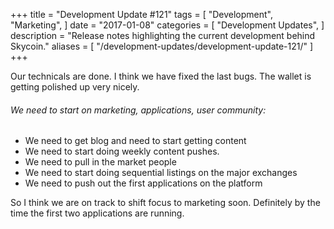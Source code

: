 +++
title = "Development Update #121"
tags = [
    "Development",
    "Marketing",
]
date = "2017-01-08"
categories = [
    "Development Updates",
]
description = "Release notes highlighting the current development behind Skycoin."
aliases = [
	"/development-updates/development-update-121/"
]
+++

Our technicals are done. I think we have fixed the last bugs. The wallet is getting polished up very nicely.

###### We need to start on marketing, applications, user community:

- We need to get blog and need to start getting content
- We need to start doing weekly content pushes.
- We need to pull in the market people
- We need to start doing sequential listings on the major exchanges
- We need to push out the first applications on the platform

So I think we are on track to shift focus to marketing soon. Definitely by the time the first two applications are running.
